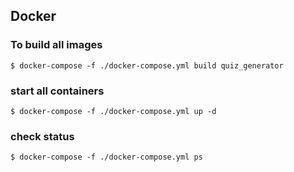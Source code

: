 ## Docker
### To build all images
```console
$ docker-compose -f ./docker-compose.yml build quiz_generator
```

### start all containers
```console
$ docker-compose -f ./docker-compose.yml up -d
```

### check status
```console
$ docker-compose -f ./docker-compose.yml ps
```
